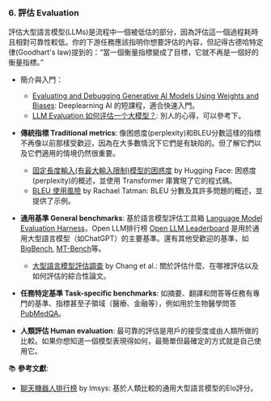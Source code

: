 
### 6. 評估 Evaluation

評估大型語言模型(LLMs)是流程中一個被低估的部分，因為評估這一個過程耗時且相對可靠性較低。你的下游任務應該指明你想要評估的內容，但記得古德哈特定律(Goodhart's law)提到的：“當一個衡量指標變成了目標，它就不再是一個好的衡量指標。”
* 簡介與入門：
    * [Evaluating and Debugging Generative AI Models Using Weights and Biases](https://www.deeplearning.ai/short-courses/evaluating-debugging-generative-ai//): Deeplearning AI 的短課程，適合快速入門。
    * [LLM Evaluation 如何评估一个大模型？](https://zhuanlan.zhihu.com/p/644373658): 別人的心得，可以參考下。

* **傳統指標 Traditional metrics**: 像困惑度(perplexity)和BLEU分數這樣的指標不再像以前那樣受歡迎，因為在大多數情況下它們是有缺陷的。但了解它們以及它們適用的情境仍然很重要。
    * [固定長度輸入(有最大輸入限制)模型的困惑度](https://huggingface.co/docs/transformers/perplexity) by Hugging Face: 困惑度(perplexity)的概述，並使用 Transformer 庫實現了它的程式碼。
    * [BLEU 使用風險](https://towardsdatascience.com/evaluating-text-output-in-nlp-bleu-at-your-own-risk-e8609665a213) by Rachael Tatman: BLEU 分數及其許多問題的概述，並提供了示例。
* **通用基準 General benchmarks**: 基於語言模型評估工具箱 [Language Model Evaluation Harness](https://github.com/EleutherAI/lm-evaluation-harness)，Open LLM排行榜 [Open LLM Leaderboard](https://huggingface.co/spaces/HuggingFaceH4/open_llm_leaderboard) 是用於通用大型語言模型（如ChatGPT）的主要基準。還有其他受歡迎的基準，如[BigBench](https://github.com/google/BIG-bench), [MT-Bench](https://arxiv.org/abs/2306.05685)等。
    * [大型語言模型評估調查](https://arxiv.org/abs/2307.03109) by Chang et al.: 關於評估什麼、在哪裡評估以及如何評估的綜合性論文。
* **任務特定基準 Task-specific benchmarks**: 如摘要、翻譯和問答等任務有專門的基準、指標甚至子領域（醫療、金融等），例如用於生物醫學問答 [PubMedQA](https://pubmedqa.github.io/)。
* **人類評估 Human evaluation**: 最可靠的評估是用戶的接受度或由人類所做的比較。如果你想知道一個模型表現得如何，最簡單但最確定的方式就是自己使用它。

📚 **參考文獻**:
* [聊天機器人排行榜](https://huggingface.co/spaces/lmsys/chatbot-arena-leaderboard) by lmsys: 基於人類比較的通用大型語言模型的Elo評分。
